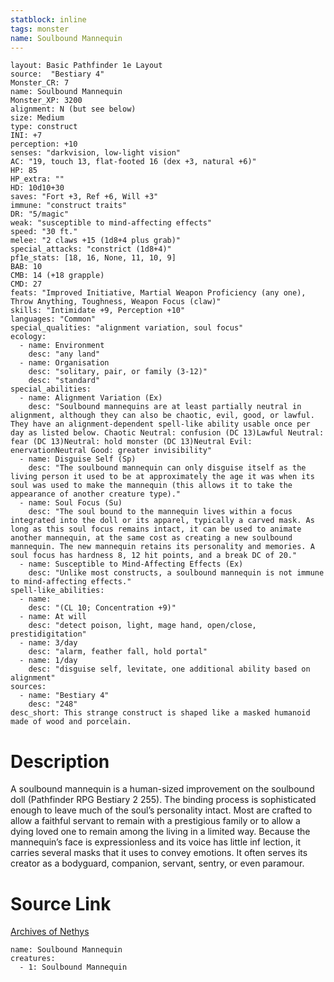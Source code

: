 ```yaml
---
statblock: inline
tags: monster
name: Soulbound Mannequin
---
```

```statblock
layout: Basic Pathfinder 1e Layout
source:  "Bestiary 4"
Monster_CR: 7
name: Soulbound Mannequin
Monster_XP: 3200
alignment: N (but see below)
size: Medium
type: construct
INI: +7
perception: +10
senses: "darkvision, low-light vision"
AC: "19, touch 13, flat-footed 16 (dex +3, natural +6)"
HP: 85
HP_extra: ""
HD: 10d10+30
saves: "Fort +3, Ref +6, Will +3"
immune: "construct traits"
DR: "5/magic"
weak: "susceptible to mind-affecting effects"
speed: "30 ft."
melee: "2 claws +15 (1d8+4 plus grab)"
special_attacks: "constrict (1d8+4)"
pf1e_stats: [18, 16, None, 11, 10, 9]
BAB: 10
CMB: 14 (+18 grapple)
CMD: 27
feats: "Improved Initiative, Martial Weapon Proficiency (any one), Throw Anything, Toughness, Weapon Focus (claw)"
skills: "Intimidate +9, Perception +10"
languages: "Common"
special_qualities: "alignment variation, soul focus"
ecology:
  - name: Environment
    desc: "any land"
  - name: Organisation
    desc: "solitary, pair, or family (3-12)"
    desc: "standard"
special_abilities:
  - name: Alignment Variation (Ex)
    desc: "Soulbound mannequins are at least partially neutral in alignment, although they can also be chaotic, evil, good, or lawful. They have an alignment-dependent spell-like ability usable once per day as listed below. Chaotic Neutral: confusion (DC 13)Lawful Neutral: fear (DC 13)Neutral: hold monster (DC 13)Neutral Evil: enervationNeutral Good: greater invisibility"
  - name: Disguise Self (Sp)
    desc: "The soulbound mannequin can only disguise itself as the living person it used to be at approximately the age it was when its soul was used to make the mannequin (this allows it to take the appearance of another creature type)."
  - name: Soul Focus (Su)
    desc: "The soul bound to the mannequin lives within a focus integrated into the doll or its apparel, typically a carved mask. As long as this soul focus remains intact, it can be used to animate another mannequin, at the same cost as creating a new soulbound mannequin. The new mannequin retains its personality and memories. A soul focus has hardness 8, 12 hit points, and a break DC of 20."
  - name: Susceptible to Mind-Affecting Effects (Ex)
    desc: "Unlike most constructs, a soulbound mannequin is not immune to mind-affecting effects."
spell-like_abilities:
  - name:
    desc: "(CL 10; Concentration +9)"
  - name: At will
    desc: "detect poison, light, mage hand, open/close, prestidigitation"
  - name: 3/day
    desc: "alarm, feather fall, hold portal"
  - name: 1/day
    desc: "disguise self, levitate, one additional ability based on alignment"
sources:
  - name: "Bestiary 4"
    desc: "248"
desc_short: This strange construct is shaped like a masked humanoid made of wood and porcelain.
```
# Description
A soulbound mannequin is a human-sized improvement on the soulbound doll (Pathfinder RPG Bestiary 2 255). The binding process is sophisticated enough to leave much of the soul’s personality intact. Most are crafted to allow a faithful servant to remain with a prestigious family or to allow a dying loved one to remain among the living in a limited way. Because the mannequin’s face is expressionless and its voice has little inf lection, it carries several masks that it uses to convey emotions. It often serves its creator as a bodyguard, companion, servant, sentry, or even paramour.
# Source Link
[Archives of Nethys](https://aonprd.com/MonsterDisplay.aspx?ItemName=Soulbound%20Mannequin)
```encounter-table
name: Soulbound Mannequin
creatures:
  - 1: Soulbound Mannequin
```
